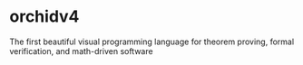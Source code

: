 # orchidv4
The first beautiful visual programming language for theorem proving, formal verification, and math-driven software

